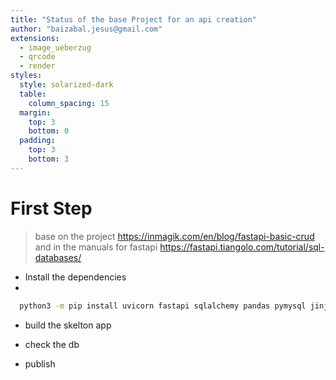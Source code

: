 ```yaml
---
title: "Status of the base Project for an api creation"
author: "baizabal.jesus@gmail.com"
extensions:
  - image_ueberzug
  - qrcode
  - render
styles:
  style: solarized-dark
  table:
    column_spacing: 15
  margin:
    top: 3
    bottom: 0
  padding:
    top: 3
    bottom: 3
---
```


# First Step

> base on the project <https://inmagik.com/en/blog/fastapi-basic-crud>
> and in the manuals for fastapi <https://fastapi.tiangolo.com/tutorial/sql-databases/>

- Install the dependencies
-

```bash
  python3 -m pip install uvicorn fastapi sqlalchemy pandas pymysql jinja2 python-multipart
```

- build the skelton app

- check the db

- publish
